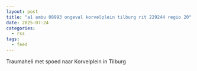 ```yaml
---
layout: post
title: "a1 ambu 08993 ongeval korvelplein tilburg rit 229244 regio 20"
date: 2025-07-24
categories: 
  - rss
tags: 
  - feed
---
```


Traumaheli met spoed naar Korvelplein in Tilburg
